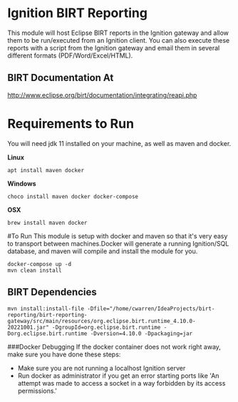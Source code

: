 # Ignition BIRT Reporting
This module will host Eclipse BIRT reports in the Ignition gateway and allow them to be run/executed from an Ignition client.  You can also execute these reports with a script from the Ignition gateway and email them in several different formats (PDF/Word/Excel/HTML).

## BIRT Documentation At
http://www.eclipse.org/birt/documentation/integrating/reapi.php

# Requirements to Run

You will need jdk 11 installed on your machine, as well as maven and docker.

**Linux**

    apt install maven docker

**Windows**

    choco install maven docker docker-compose


**OSX**

    brew install maven docker

#To Run
This module is setup with docker and maven so that it's very easy to transport between machines.Docker will generate a running Ignition/SQL database, and maven will compile and install the module for you.

    docker-compose up -d
    mvn clean install


## BIRT Dependencies
    
    mvn install:install-file -Dfile="/home/cwarren/IdeaProjects/birt-reporting/birt-reporting-gateway/src/main/resources/org.eclipse.birt.runtime_4.10.0-20221001.jar" -DgroupId=org.eclipse.birt.runtime -Dorg.eclipse.birt.runtime -Dversion=4.10.0 -Dpackaging=jar


###Docker Debugging
If the docker container does not work right away, make sure you have done these steps:
- Make sure you are not running a localhost Ignition server
- Run docker as administrator if you get an error starting ports like 'An attempt was made to access a socket in a way forbidden by its access permissions.'


